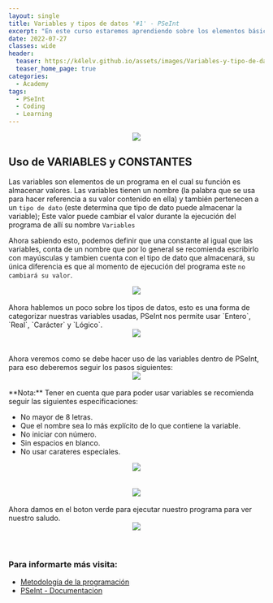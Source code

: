 ```yaml
---
layout: single
title: Variables y tipos de datos '#1' - PSeInt
excerpt: "En este curso estaremos aprendiendo sobre los elementos básicos y principales al momento de programar, se hablará de los tipos de datos que la herramienta de PSeInt nos ofrece y respaldaremos con ejemplos sencillos pero interesantes..."
date: 2022-07-27
classes: wide
header:
  teaser: https://k4lelv.github.io/assets/images/Variables-y-tipo-de-datos/Banner.jpg
  teaser_home_page: true
categories:
  - Academy
tags:
  - PSeInt
  - Coding
  - Learning
---
```


<center>
<img src="https://k4lelv.github.io/assets/images/Variables-y-tipo-de-datos/Profile.jpg">
</center>

## Uso de VARIABLES y CONSTANTES

Las variables son elementos de un programa en el cual su función es almacenar valores. Las variables tienen un nombre (la palabra que se usa para hacer referencia a su valor contenido en ella) y también pertenecen a un `tipo de dato` (este determina que tipo de dato puede almacenar la variable); Este valor puede cambiar el valor durante la ejecución del programa de allí su nombre `Variables`

Ahora sabiendo esto, podemos definir que una constante al igual que las variables, conta de un nombre que por lo general se recomienda escribirlo con mayúsculas y tambien cuenta con el tipo de dato que almacenará, su única diferencia es que al momento de ejecución del programa este `no cambiará su valor`.

<center>
<img src="https://k4lelv.github.io/assets/images/Variables-y-tipo-de-datos/Variables-Constantes.png">
</center>

<br>
Ahora hablemos un poco sobre los tipos de datos, esto es una forma de categorizar nuestras variables usadas, PSeInt nos permite usar `Entero`, `Real`, `Carácter` y `Lógico`.

<center>
<img src="https://k4lelv.github.io/assets/images/Variables-y-tipo-de-datos/Tipos-Datos.png">
</center>

<br>
<br>
Ahora veremos como se debe hacer uso de las variables dentro de PSeInt, para eso deberemos seguir los pasos siguientes:

<center>
<img src="https://k4lelv.github.io/assets/images/Variables-y-tipo-de-datos/Pasos.png">
</center>

<br>
**Nota:** Tener en cuenta que para poder usar variables se recomienda seguir las siguientes especificaciones:

* No mayor de 8 letras.
* Que el nombre sea lo más explícito de lo que contiene la variable.
* No iniciar con número.
* Sin espacios en blanco.
* No usar carateres especiales.

<center>
<img src="https://k4lelv.github.io/assets/images/Variables-y-tipo-de-datos/Ejemplos.png">
</center>

<br>
<br>
<center>
<img src="https://k4lelv.github.io/assets/images/Variables-y-tipo-de-datos/Codigo.png">
</center>
<br>
Ahora damos en el boton verde para ejecutar nuestro programa para ver nuestro saludo.
<center>
<img src="https://k4lelv.github.io/assets/images/Variables-y-tipo-de-datos/Resultado.png">
</center>

<br>
<br>

### Para informarte más visita: 

* [Metodología de la programación](https://ulisesorea.wordpress.com/2016/10/02/tipos-de-datos-en-pseint/)
* [PSeInt - Documentacion](http://pseint.sourceforge.net/slide/pseint.html)
